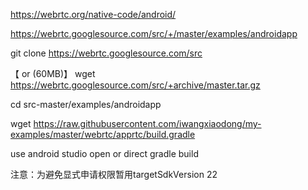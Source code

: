 

https://webrtc.org/native-code/android/


https://webrtc.googlesource.com/src/+/master/examples/androidapp


git clone https://webrtc.googlesource.com/src


【 or (60MB)】 wget https://webrtc.googlesource.com/src/+archive/master.tar.gz


cd src-master/examples/androidapp

wget https://raw.githubusercontent.com/iwangxiaodong/my-examples/master/webrtc/apprtc/build.gradle


use android studio open or direct gradle build


注意：为避免显式申请权限暂用targetSdkVersion 22
